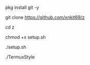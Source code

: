 

pkg install git -y

git clone https://github.com/xnkit69/z

cd z




chmod +x setup.sh

./setup.sh


./TermuxStyle
